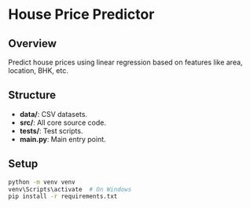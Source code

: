 # House Price Predictor

## Overview
Predict house prices using linear regression based on features like area, location, BHK, etc.

## Structure

- **data/**: CSV datasets.
- **src/**: All core source code.
- **tests/**: Test scripts.
- **main.py**: Main entry point.

## Setup

```bash
python -m venv venv
venv\Scripts\activate  # On Windows
pip install -r requirements.txt
